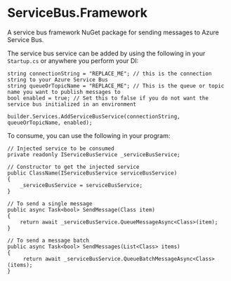 # ServiceBus.Framework
A service bus framework NuGet package for sending messages to Azure Service Bus.

The service bus service can be added by using the following in your `Startup.cs` or anywhere you perform your DI:
```CSharp
string connectionString = "REPLACE_ME"; // this is the connection string to your Azure Service Bus
string queueOrTopicName = "REPLACE_ME"; // This is the queue or topic name you want to publish messages to
bool enabled = true; // Set this to false if you do not want the service bus initialized in an environment

builder.Services.AddServiceBusService(connectionString, queueOrTopicName, enabled);
```
To consume, you can use the following in your program:
```CSharp
// Injected service to be consumed
private readonly IServiceBusService _serviceBusService;

// Constructor to get the injected service
public ClassName(IServiceBusService serviceBusService)
{
    _serviceBusService = serviceBusService;
}

// To send a single message
public async Task<bool> SendMessage(Class item)
{
    return await _serviceBusService.QueueMessageAsync<Class>(item);
}

// To send a message batch
public async Task<bool> SendMessages(List<Class> items)
{
     return await _serviceBusService.QueueBatchMessageAsync<Class>(items);
}
```
